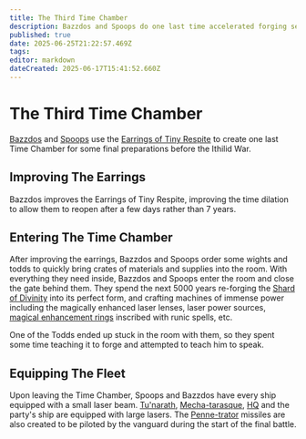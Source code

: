 ```yaml
---
title: The Third Time Chamber
description: Bazzdos and Spoops do one last time accelerated forging session
published: true
date: 2025-06-25T21:22:57.469Z
tags: 
editor: markdown
dateCreated: 2025-06-17T15:41:52.660Z
---
```


# The Third Time Chamber
[Bazzdos](/characters/bazzdos) and [Spoops](/characters/spoops) use the [Earrings of Tiny Respite](/items/Magic-Earrings-Of-Respite) to create one last Time Chamber for some final preparations before the Ithilid War.


## Improving The Earrings
Bazzdos improves the Earrings of Tiny Respite, improving the time dilation to allow them to reopen after a few days rather than 7 years. 

## Entering The Time Chamber
After improving the earrings, Bazzdos and Spoops order some wights and todds to quickly bring crates of materials and supplies into the room. With everything they need inside, Bazzdos and Spoops enter the room and close the gate behind them. They spend the next 5000 years re-forging the [Shard of Divinity](/items/shard-of-divinity) into its perfect form, and crafting machines of immense power including the magically enhanced laser lenses, laser power sources, [magical enhancement rings](/items/Runic-Spell-Focusing-Rings) inscribed with runic spells, etc. 

One of the Todds ended up stuck in the room with them, so they spent some time teaching it to forge and attempted to teach him to speak.


## Equipping The Fleet
Upon leaving the Time Chamber, Spoops and Bazzdos have every ship equipped with a small laser beam. [Tu'narath](/locations/tunarath), [Mecha-tarasque](/characters/mechatarasque), [HQ](/locations/mortis-lux-hq) and the party's ship are equipped with large lasers. The [Penne-trator](/items/Penne-trator-Missile) missiles are also created to be piloted by the vanguard during the start of the final battle. 